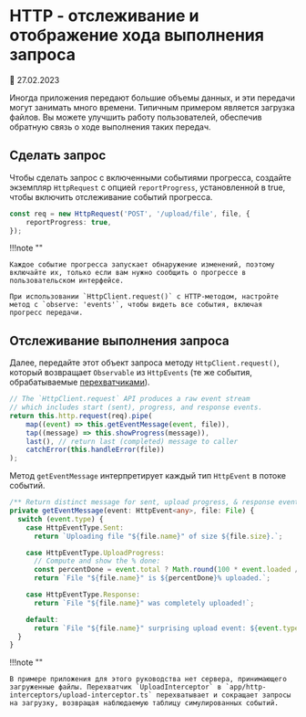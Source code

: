 # HTTP - отслеживание и отображение хода выполнения запроса

:date: 27.02.2023

Иногда приложения передают большие объемы данных, и эти передачи могут занимать много времени. Типичным примером является загрузка файлов. Вы можете улучшить работу пользователей, обеспечив обратную связь о ходе выполнения таких передач.

## Сделать запрос

Чтобы сделать запрос с включенными событиями прогресса, создайте экземпляр `HttpRequest` с опцией `reportProgress`, установленной в true, чтобы включить отслеживание событий прогресса.

```ts
const req = new HttpRequest('POST', '/upload/file', file, {
    reportProgress: true,
});
```

!!!note ""

    Каждое событие прогресса запускает обнаружение изменений, поэтому включайте их, только если вам нужно сообщить о прогрессе в пользовательском интерфейсе.

    При использовании `HttpClient.request()` с HTTP-методом, настройте метод с `observe: 'events'`, чтобы видеть все события, включая прогресс передачи.

## Отслеживание выполнения запроса

Далее, передайте этот объект запроса методу `HttpClient.request()`, который возвращает `Observable` из `HttpEvents` (те же события, обрабатываемые [перехватчиками](http-intercept-requests-and-responses.md#interceptor-events)).

```ts
// The `HttpClient.request` API produces a raw event stream
// which includes start (sent), progress, and response events.
return this.http.request(req).pipe(
    map((event) => this.getEventMessage(event, file)),
    tap((message) => this.showProgress(message)),
    last(), // return last (completed) message to caller
    catchError(this.handleError(file))
);
```

Метод `getEventMessage` интерпретирует каждый тип `HttpEvent` в потоке событий.

```ts
/** Return distinct message for sent, upload progress, & response events */
private getEventMessage(event: HttpEvent<any>, file: File) {
  switch (event.type) {
    case HttpEventType.Sent:
      return `Uploading file "${file.name}" of size ${file.size}.`;

    case HttpEventType.UploadProgress:
      // Compute and show the % done:
      const percentDone = event.total ? Math.round(100 * event.loaded / event.total) : 0;
      return `File "${file.name}" is ${percentDone}% uploaded.`;

    case HttpEventType.Response:
      return `File "${file.name}" was completely uploaded!`;

    default:
      return `File "${file.name}" surprising upload event: ${event.type}.`;
  }
}
```

!!!note ""

    В примере приложения для этого руководства нет сервера, принимающего загруженные файлы. Перехватчик `UploadInterceptor` в `app/http-interceptors/upload-interceptor.ts` перехватывает и сокращает запросы на загрузку, возвращая наблюдаемую таблицу симулированных событий.
